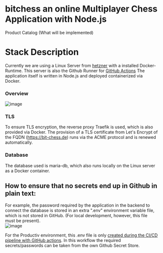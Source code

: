 # bitchess an online Multiplayer Chess Application with Node.js
Product Catalog (What will be implemented)

# Stack Description
Currently we are using a Linux Server from [hetzner](https://www.hetzner.com/) with a installed Docker-Runtime.
This server is also the Github Runner for [GitHub Actions](https://github.com/tomisboy/bitchess/blob/main/.github/info.MD)
The application itself is written in Node.js and deployed containerized via Docker.


### Overview 
![image](https://user-images.githubusercontent.com/15163807/162918234-db5700db-0bbe-4766-8225-70846457cfa9.png)


### TLS 
To ensure TLS encryption, the reverse proxy Traefik is used, which is also provided via Docker.
The provision of a TLS certificate from Let's Encrypt of the FQDN (https://bit-chess.de) runs via the ACME protocol and is renewed automatically. 

### Database
The database used is maria-db, which also runs locally on the Linux server as a Docker container.



## How to ensure that no secrets end up in Github in plain text:
For example, the password required by the application in the backend to connect the database is stored in an extra ".env" environment variable file, which is not stored in GitHub. (For local development, however, this file must be present).  <br>
![image](https://user-images.githubusercontent.com/15163807/159121449-25443351-be38-4dd3-8374-318fee16ff3a.png)

For the Productiv environment, this .env file is only [created during the CI/CD pipeline with GitHub actions](https://github.com/tomisboy/bitchess/blob/d96dbe0b545392f3c139bce8dd209dd35f66bcc0/.github/workflows/North-Stream2.yaml#L26). In this workflow the required secrets/passwords can be taken from the own Github Secret Store. 

